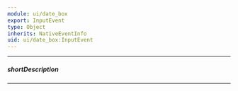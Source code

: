```yaml
---
module: ui/date_box
export: InputEvent
type: Object
inherits: NativeEventInfo
uid: ui/date_box:InputEvent
---
```

---
##### shortDescription
<!-- Description goes here -->

---
<!-- Description goes here -->